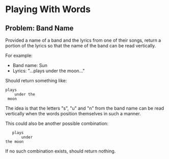 # Playing With Words

## Problem: Band Name

Provided a name of a band and the lyrics from one of their songs, return a portion of the lyrics so that the name of the band can be read vertically.

For example:

*   Band name: Sun
*   Lyrics: "...plays under the moon..."

Should return something like:

```
plays
    under the
 moon
```

The idea is that the letters "s", "u" and "n" from the band name can be read vertically when the words position themselves in such a manner.

This could also be another possible combination:

```
   plays
       under
the moon
```

If no such combination exists, should return nothing.
